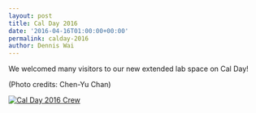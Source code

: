 ```yaml
---
layout: post
title: Cal Day 2016
date: '2016-04-16T01:00:00+00:00'
permalink: calday-2016
author: Dennis Wai
---
```


We welcomed many visitors to our new extended lab space on Cal Day!

(Photo credits: Chen-Yu Chan) 

<a href="{{ site.baseurl }}/assets/images/posts/2016CalDay.jpg" data-lightbox="calday" data-title="Cal Day 2016 Crew">
  <img src="{{ site.baseurl }}/assets/images/posts/2016CalDay.jpg" title="Cal Day 2016 Crew">
</a>
